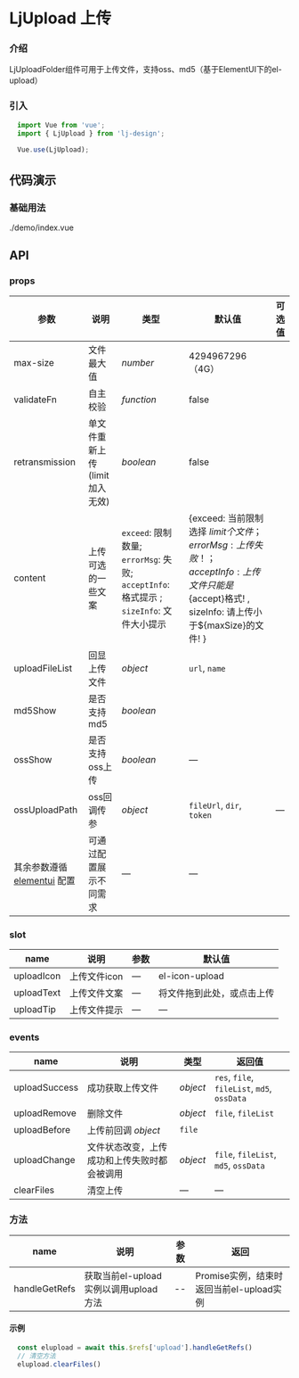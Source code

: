 # LjUpload 上传

### 介绍
LjUploadFolder组件可用于上传文件，支持oss、md5（基于ElementUI下的el-upload）
### 引入

```js
  import Vue from 'vue';
  import { LjUpload } from 'lj-design';
  
  Vue.use(LjUpload);
```

## 代码演示

### 基础用法

<demo-code>./demo/index.vue</demo-code>

## API

### props

| 参数 | 说明 | 类型 |  默认值 | 可选值
|------|------|-----|---------|---------|
| max-size | 文件最大值 | _number_ | 4294967296（4G） |
| validateFn | 自主校验  | _function_ | false  |
| retransmission | 单文件重新上传(limit加入无效) | _boolean_ | false |
| content | 上传可选的一些文案 |`exceed`: 限制数量; `errorMsg`: 失败; `acceptInfo`: 格式提示 ; `sizeInfo`: 文件大小提示  | {exceed: 当前限制选择 ${limit} 个文件；errorMsg: 上传失败！ ；acceptInfo: 上传文件只能是${accept}格式! , sizeInfo: 请上传小于${maxSize}的文件! } |
| uploadFileList | 回显上传文件 | _object_ | `url`, `name` |
| md5Show | 是否支持md5 | _boolean_ | |
| ossShow | 是否支持oss上传 | _boolean_ | — |
| ossUploadPath | oss回调传参 | _object_ | `fileUrl`, `dir`, `token` | — |
| 其余参数遵循 [elementui](https://element.eleme.cn/#/zh-CN/component/upload) 配置 | 可通过配置展示不同需求 | — | — |

### slot

| name | 说明 | 参数 | 默认值
|------|------|-----|-----|
| uploadIcon | 上传文件icon | — | el-icon-upload |
| uploadText | 上传文件文案 | — | 将文件拖到此处，或点击上传 |
| uploadTip | 上传文件提示 | — | — |
### events

| name | 说明 | 类型 | 返回值 |
|------|------|-----|-----|
| uploadSuccess | 成功获取上传文件 | _object_ | `res`, `file`, `fileList`, `md5`, `ossData` |
| uploadRemove |  删除文件 | _object_ | `file`, `fileList` |
| uploadBefore | 上传前回调  _object_ | `file` |
| uploadChange |  文件状态改变，上传成功和上传失败时都会被调用 | _object_ | `file`, `fileList`, `md5`, `ossData` |
| clearFiles | 清空上传 | — | — |


### 方法

| name | 说明 | 参数 |  返回  |
|------|------|-----|--------|
| handleGetRefs | 获取当前el-upload实例以调用upload方法 | -- | Promise实例，结束时返回当前el-upload实例 |

#### 示例

```javascript
  const elupload = await this.$refs['upload'].handleGetRefs()
  // 清空方法
  elupload.clearFiles()
```